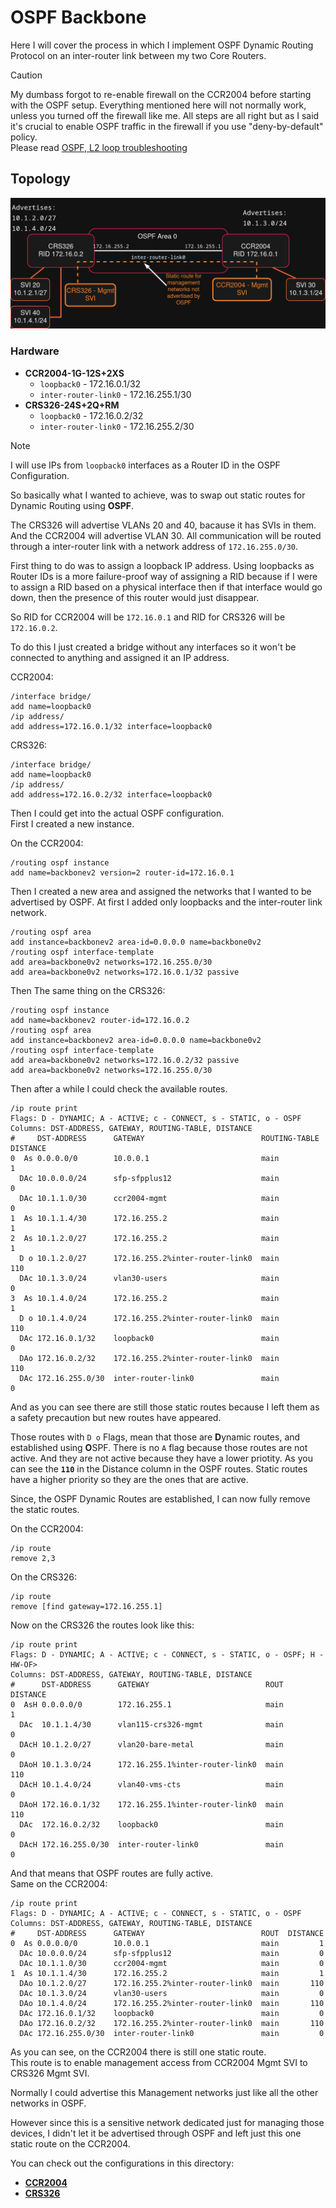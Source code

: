 # OSPF Backbone

Here I will cover the process in which I implement OSPF Dynamic Routing Protocol on an inter-router link between my two Core Routers.

> [!CAUTION]
> My dumbass forgot to re-enable firewall on the CCR2004 before starting with the OSPF setup. Everything mentioned here will not normally work, unless you turned off the firewall like me. All steps are all right but as I said it's crucial to enable OSPF traffic in the firewall if you use "deny-by-default" policy.   
> Please read [OSPF, L2 loop troubleshooting](../11-ospf-and-l2-loop)


## Topology

![topology](./ospf.png)

### Hardware

*   **CCR2004-1G-12S+2XS**
    *   `loopback0` - 172.16.0.1/32
    *   `inter-router-link0` - 172.16.255.1/30
*   **CRS326-24S+2Q+RM**
    *   `loopback0` - 172.16.0.2/32
    *   `inter-router-link0` - 172.16.255.2/30

> [!NOTE]
> I will use IPs from `loopback0` interfaces as a Router ID in the OSPF Configuration.


So basically what I wanted to achieve, was to swap out static routes for Dynamic Routing using **OSPF**.  

The CRS326 will advertise VLANs 20 and 40, bacause it has SVIs in them. And the CCR2004 will advertise VLAN 30. All communication will be routed through a inter-router link with a network address of `172.16.255.0/30`.  

First thing to do was to assign a loopback IP address. Using loopbacks as Router IDs is a more failure-proof way of assigning a RID because if I were to assign a RID based on a physical interface then if that interface would go down, then the presence of this router would just disappear.  

So RID for CCR2004 will be `172.16.0.1` and RID for CRS326 will be `172.16.0.2`.  

To do this I just created a bridge without any interfaces so it won't be connected to anything and assigned it an IP address.

CCR2004:
```rsc
/interface bridge/
add name=loopback0
/ip address/
add address=172.16.0.1/32 interface=loopback0
```
CRS326:
```rsc
/interface bridge/
add name=loopback0
/ip address/
add address=172.16.0.2/32 interface=loopback0
```
Then I could get into the actual OSPF configuration.  
First I created a new instance. 

On the CCR2004:
```rsc
/routing ospf instance
add name=backbonev2 version=2 router-id=172.16.0.1
```
Then I created a new area and assigned the networks that I wanted to be advertised by OSPF. At first I added only loopbacks and the inter-router link network.
```rsc
/routing ospf area 
add instance=backbonev2 area-id=0.0.0.0 name=backbone0v2
/routing ospf interface-template
add area=backbone0v2 networks=172.16.255.0/30
add area=backbone0v2 networks=172.16.0.1/32 passive
```
Then The same thing on the CRS326:
```rsc
/routing ospf instance
add name=backbonev2 router-id=172.16.0.2
/routing ospf area
add instance=backbonev2 area-id=0.0.0.0 name=backbone0v2
/routing ospf interface-template
add area=backbone0v2 networks=172.16.0.2/32 passive
add area=backbone0v2 networks=172.16.255.0/30
```

Then after a while I could check the available routes.
```rsc
/ip route print
Flags: D - DYNAMIC; A - ACTIVE; c - CONNECT, s - STATIC, o - OSPF
Columns: DST-ADDRESS, GATEWAY, ROUTING-TABLE, DISTANCE
#     DST-ADDRESS      GATEWAY                          ROUTING-TABLE  DISTANCE
0  As 0.0.0.0/0        10.0.0.1                         main                  1
  DAc 10.0.0.0/24      sfp-sfpplus12                    main                  0
  DAc 10.1.1.0/30      ccr2004-mgmt                     main                  0
1  As 10.1.1.4/30      172.16.255.2                     main                  1
2  As 10.1.2.0/27      172.16.255.2                     main                  1
  D o 10.1.2.0/27      172.16.255.2%inter-router-link0  main                110
  DAc 10.1.3.0/24      vlan30-users                     main                  0
3  As 10.1.4.0/24      172.16.255.2                     main                  1
  D o 10.1.4.0/24      172.16.255.2%inter-router-link0  main                110
  DAc 172.16.0.1/32    loopback0                        main                  0
  DAo 172.16.0.2/32    172.16.255.2%inter-router-link0  main                110
  DAc 172.16.255.0/30  inter-router-link0               main                  0
```
And as you can see there are still those static routes because I left them as a safety precaution but new routes have appeared.  

Those routes with `D o` Flags, mean that those are **D**ynamic routes, and established using **O**SPF. There is no `A` flag because those routes are not active.
And they are not active because they have a lower priotity. 
As you can see the **`110`** in the Distance column in the OSPF routes. Static routes have a higher priority so they are the ones that are active.  

Since, the OSPF Dynamic Routes are established, I can now fully remove the static routes.  

On the CCR2004:
```rsc
/ip route
remove 2,3
```
On the CRS326:
```rsc
/ip route
remove [find gateway=172.16.255.1]
```
Now on the CRS326 the routes look like this:
```rsc
/ip route print
Flags: D - DYNAMIC; A - ACTIVE; c - CONNECT, s - STATIC, o - OSPF; H - HW-OF>
Columns: DST-ADDRESS, GATEWAY, ROUTING-TABLE, DISTANCE
#      DST-ADDRESS      GATEWAY                          ROUT  DISTANCE
0  AsH 0.0.0.0/0        172.16.255.1                     main         1
  DAc  10.1.1.4/30      vlan115-crs326-mgmt              main         0
  DAcH 10.1.2.0/27      vlan20-bare-metal                main         0
  DAoH 10.1.3.0/24      172.16.255.1%inter-router-link0  main       110
  DAcH 10.1.4.0/24      vlan40-vms-cts                   main         0
  DAoH 172.16.0.1/32    172.16.255.1%inter-router-link0  main       110
  DAc  172.16.0.2/32    loopback0                        main         0
  DAcH 172.16.255.0/30  inter-router-link0               main         0
```
And that means that OSPF routes are fully active.  
Same on the CCR2004:
```rsc
/ip route print 
Flags: D - DYNAMIC; A - ACTIVE; c - CONNECT, s - STATIC, o - OSPF
Columns: DST-ADDRESS, GATEWAY, ROUTING-TABLE, DISTANCE
#     DST-ADDRESS      GATEWAY                          ROUT  DISTANCE
0  As 0.0.0.0/0        10.0.0.1                         main         1
  DAc 10.0.0.0/24      sfp-sfpplus12                    main         0
  DAc 10.1.1.0/30      ccr2004-mgmt                     main         0
1  As 10.1.1.4/30      172.16.255.2                     main         1
  DAo 10.1.2.0/27      172.16.255.2%inter-router-link0  main       110
  DAc 10.1.3.0/24      vlan30-users                     main         0
  DAo 10.1.4.0/24      172.16.255.2%inter-router-link0  main       110
  DAc 172.16.0.1/32    loopback0                        main         0
  DAo 172.16.0.2/32    172.16.255.2%inter-router-link0  main       110
  DAc 172.16.255.0/30  inter-router-link0               main         0
```
As you can see, on the CCR2004 there is still one static route.  
This route is to enable management access from CCR2004 Mgmt SVI to CRS326 Mgmt SVI.  

Normally I could advertise this Management networks just like all the other networks in OSPF.  

However since this is a sensitive network dedicated just for managing those devices, I didn't let it be advertised through OSPF and left just this one static route on the CCR2004.

You can check out the configurations in this directory:
*   **[CCR2004](./ccr2004-config.rsc)**
*   **[CRS326](./crs326-config.rsc)**



